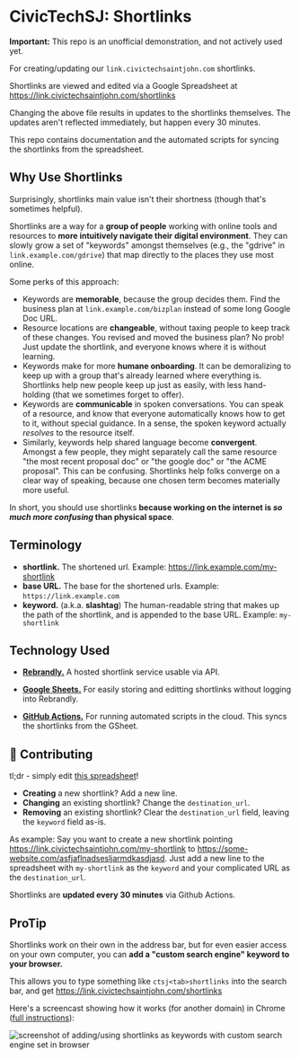 # CivicTechSJ: Shortlinks

**Important:** This repo is an unofficial demonstration, and not actively used yet.

For creating/updating our `link.civictechsaintjohn.com` shortlinks.

Shortlinks are viewed and edited via a Google Spreadsheet at https://link.civictechsaintjohn.com/shortlinks

Changing the above file results in updates to the shortlinks themselves.
The updates aren't reflected immediately, but happen every 30 minutes.

This repo contains documentation and the automated scripts for syncing the shortlinks from the spreadsheet.

## Why Use Shortlinks

Surprisingly, shortlinks main value isn't their shortness (though that's sometimes helpful).

Shortlinks are a way for a **group of people** working with online tools and resources to **more intuitively navigate their digital environment**. They can slowly grow a set of "keywords" amongst themselves (e.g., the "gdrive" in `link.example.com/gdrive`) that map directly to the places they use most online.

Some perks of this approach:
- Keywords are **memorable**, because the group decides them. Find the business plan at `link.example.com/bizplan` instead of some long Google Doc URL.
- Resource locations are **changeable**, without taxing people to keep track of these changes. You revised and moved the business plan? No prob! Just update the shortlink, and everyone knows where it is without learning.
- Keywords make for more **humane onboarding**. It can be demoralizing to keep up with a group that's already learned where everything is. Shortlinks help new people keep up just as easily, with less hand-holding (that we sometimes forget to offer).
- Keywords are **communicable** in spoken conversations. You can speak of a resource, and know that everyone automatically knows how to get to it, without special guidance. In a sense, the spoken keyword actually _resolves_ to the resource itself.
- Similarly, keywords help shared language become **convergent**. Amongst a few people, they might separately call the same resource "the most recent proposal doc" or "the google doc" or "the ACME proposal". This can be confusing. Shortlinks help folks converge on a clear way of speaking, because one chosen term becomes materially more useful.

In short, you should use shortlinks **because working on the internet is _so much more confusing_ than physical space**.

## Terminology

- **shortlink.** The shortened url. Example: https://link.example.com/my-shortlink
- **base URL.** The base for the shortened urls. Example: `https://link.example.com`
- **keyword.** (a.k.a. **slashtag**) The human-readable string that
  makes up the path of the shortlink, and is appended to the base URL.
Example: `my-shortlink`

## Technology Used

- [**Rebrandly.**][rebrandly] A hosted shortlink service usable via API.
- [**Google Sheets.**][sheets] For easily storing and editting shortlinks without logging into Rebrandly.
- [**GitHub Actions.**][actions] For running automated scripts in the cloud. This syncs the shortlinks from the GSheet.

   [actions]: https://help.github.com/en/actions
   [rebrandly]: https://www.rebrandly.com/
   [sheets]: https://zapier.com/learn/google-sheets/google-sheets-tutorial/

## :muscle: Contributing

tl;dr - simply edit [this spreadsheet](https://link.civictechsaintjohn.com/shortlinks)!

- **Creating** a new shortlink? Add a new line.
- **Changing** an existing shortlink? Change the `destination_url`.
- **Removing** an existing shortlink? Clear the `destination_url` field, leaving the `keyword` field as-is.

As example: Say you want to create a new shortlink pointing
https://link.civictechsaintjohn.com/my-shortlink to
https://some-website.com/asfjaflnadsesljarmdkasdjasd. Just add a new line to
the spreadsheet with `my-shortlink` as the `keyword` and your complicated
URL as the `destination_url`.

Shortlinks are **updated every 30 minutes** via Github Actions.

## ProTip

Shortlinks work on their own in the address bar, but for even easier access on
your own computer, you can **add a "custom search engine" keyword to your
browser.**

This allows you to type something like `ctsj<tab>shortlinks` into the search bar,
and get https://link.civictechsaintjohn.com/shortlinks

Here's a screencast showing how it works (for another domain) in Chrome ([full instructions](https://www.techrepublic.com/article/pro-tip-add-custom-search-engines-in-chrome-for-more-efficient-searching/)):

![screenshot of adding/using shortlinks as keywords with custom search engine set in browser](https://i.imgur.com/2D8B7kS.gif)
